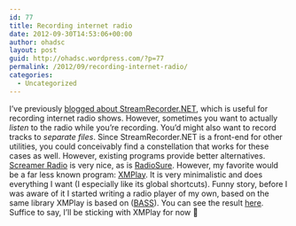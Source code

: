 ```yaml
---
id: 77
title: Recording internet radio
date: 2012-09-30T14:53:06+00:00
author: ohadsc
layout: post
guid: http://ohadsc.wordpress.com/?p=77
permalink: /2012/09/recording-internet-radio/
categories:
  - Uncategorized
---
```

I&#8217;ve previously [blogged about StreamRecorder.NET](http://ohadsc.wordpress.com/2010/03/26/streamrecorder-net/), which is useful for recording internet radio shows. However, sometimes you want to actually _listen_ to the radio while you&#8217;re recording. You&#8217;d might also want to record tracks to _separate files_. Since StreamRecorder.NET is a front-end for other utilities, you could conceivably find a constellation that works for these cases as well. However, existing programs provide better alternatives. [Screamer Radio](http://www.screamer-radio.com/) is very nice, as is [RadioSure](http://www.radiosure.com/). However, my favorite would be a far less known program: [XMPlay](http://support.xmplay.com/). It is very minimalistic and does everything I want (I especially like its global shortcuts). Funny story, before I was aware of it I started writing a radio player of my own, based on the same library XMPlay is based on ([BASS](http://www.un4seen.com/)). You can see the result [here](https://sourceforge.net/projects/sharpradio/). Suffice to say, I&#8217;ll be sticking with XMPlay for now 🙂